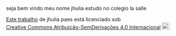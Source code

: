 seja bem vindo 
meu nome jhulia 
estudo no colegio la salle 
<p xmlns:cc="http://creativecommons.org/ns#" ><a rel="cc:attributionURL" href="http://Este trabalho está licenciado sob CC BY-ND 4.0 por ">Este trabalho</a> de <span property="cc:attributionName">jhulia paes</span> está licenciado sob <a href="https://creativecommons.org/licenses/by-nd/4.0/?ref=chooser-v1" target="_blank" rel="license noopener noreferrer" style="display:inline-block;">Creative Commons Atribuição-SemDerivações 4.0 Internacional<img style="height:22px!important;margin-left:3px;vertical-align:text-bottom;" src="https://mirrors.creativecommons.org/presskit/icons/cc.svg?ref=chooser-v1" alt=""><img style="altura:22px!importante;margem-esquerda:3px;alinhamento-vertical:texto-inferior;" src="https://mirrors.creativecommons.org/presskit/icons/by.svg?ref=chooser-v1" alt=""><img style="altura:22px!importante;margem-esquerda:3px;alinhamento-vertical:texto-inferior;" src="https://mirrors.creativecommons.org/presskit/icons/nd.svg?ref=chooser-v1" alt=""></a></p>
